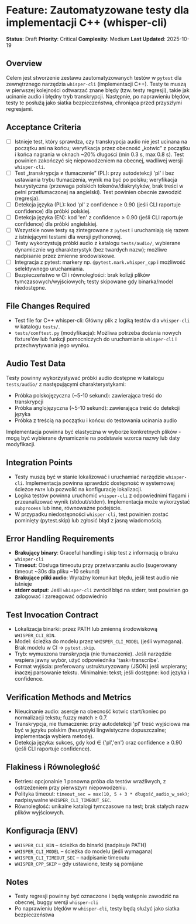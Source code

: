 # Feature: Zautomatyzowane testy dla implementacji C++ (whisper-cli)
**Status**: Draft
**Priority**: Critical
**Complexity**: Medium
**Last Updated**: 2025-10-19

## Overview
Celem jest stworzenie zestawu zautomatyzowanych testów w `pytest` dla zewnętrznego narzędzia `whisper-cli` (implementacji C++). Testy te muszą w pierwszej kolejności odtwarzać znane błędy (tzw. testy regresji), takie jak ucinanie audio i błędny tryb transkrypcji. Następnie, po naprawieniu błędów, testy te posłużą jako siatka bezpieczeństwa, chroniąca przed przyszłymi regresjami.

## Acceptance Criteria
- [ ] Istnieje test, który sprawdza, czy transkrypcja audio nie jest ucinana na początku ani na końcu; weryfikacja przez obecność „kotwic” z początku i końca nagrania w oknach ~20% długości (min 0.3 s, max 0.8 s). Test powinien zakończyć się niepowodzeniem na obecnej, wadliwej wersji `whisper-cli`.
- [ ] Test „transkrypcja ≠ tłumaczenie” (PL): przy autodetekcji 'pl' i bez ustawiania trybu tłumaczenia, wynik ma być po polsku; weryfikacja heurystyczna (przewaga polskich tokenów/diakrytyków, brak treści w pełni przetłumaczonej na angielski). Test powinien obecnie zawodzić (regresja).
- [ ] Detekcja języka (PL): kod 'pl' z confidence ≥ 0.90 (jeśli CLI raportuje confidence) dla próbki polskiej.
- [ ] Detekcja języka (EN): kod 'en' z confidence ≥ 0.90 (jeśli CLI raportuje confidence) dla próbki angielskiej.
- [ ] Wszystkie nowe testy są zintegrowane z `pytest` i uruchamiają się razem z istniejącymi testami dla wersji pythonowej.
- [ ] Testy wykorzystują próbki audio z katalogu `tests/audio/`, wybierane dynamicznie wg charakterystyk (bez twardych nazw); możliwe nadpisanie przez zmienne środowiskowe.
- [ ] Integracja z pytest: markery np. `@pytest.mark.whisper_cpp` i możliwość selektywnego uruchamiania.
- [ ] Bezpieczeństwo w CI i równoległości: brak kolizji plików tymczasowych/wyjściowych; testy skipowane gdy binarka/model niedostępne.

## File Changes Required
- Test file for C++ whisper-cli: Główny plik z logiką testów dla `whisper-cli` w katalogu `tests/`.
- `tests/conftest.py` (modyfikacja): Możliwa potrzeba dodania nowych fixture'ów lub funkcji pomocniczych do uruchamiania `whisper-cli` i przechwytywania jego wyniku.

## Audio Test Data
Testy powinny wykorzystywać próbki audio dostępne w katalogu `tests/audio/` z następującymi charakterystykami:
- Próbka polskojęzyczna (~5-10 sekund): zawierająca treść do transkrypcji
- Próbka anglojęzyczna (~5-10 sekund): zawierająca treść do detekcji języka
- Próbka z treścią na początku i końcu: do testowania ucinania audio

Implementacja powinna być elastyczna w wyborze konkretnych plików - mogą być wybierane dynamicznie na podstawie wzorca nazwy lub daty modyfikacji.

## Integration Points
- Testy muszą być w stanie lokalizować i uruchamiać narzędzie `whisper-cli`. Implementacja powinna sprawdzić dostępność w systemowej ścieżce `PATH` lub pozwolić na konfigurację lokalizacji.
- Logika testów powinna uruchomić `whisper-cli` z odpowiednimi flagami i przeanalizować wynik (stdout/stderr). Implementacja może wykorzystać `subprocess` lub inne, równoważne podejście.
- W przypadku niedostępności `whisper-cli`, test powinien zostać pominięty (pytest.skip) lub zgłosić błąd z jasną wiadomością.

## Error Handling Requirements
- **Brakujący binary**: Graceful handling i skip test z informacją o braku `whisper-cli`
- **Timeout**: Obsługa timeoutu przy przetwarzaniu audio (sugerowany timeout ~30s dla pliku ~10 sekund)
- **Brakujące pliki audio**: Wyraźny komunikat błędu, jeśli test audio nie istnieje
- **stderr output**: Jeśli `whisper-cli` zwrócił błąd na stderr, test powinien go zalogować i zareagować odpowiednio

## Test Invocation Contract
- Lokalizacja binarki: przez PATH lub zmienną środowiskową `WHISPER_CLI_BIN`.
- Model: ścieżka do modelu przez `WHISPER_CLI_MODEL` (jeśli wymagana). Brak modelu w CI -> `pytest.skip`.
- Tryb: wymuszona transkrypcja (nie tłumaczenie). Jeśli narzędzie wspiera jawny wybór, użyć odpowiednika 'task=transcribe'.
- Format wyjścia: preferowany ustrukturyzowany (JSON) jeśli wspierany; inaczej parsowanie tekstu. Minimalnie: tekst; jeśli dostępne: kod języka i confidence.

## Verification Methods and Metrics
- Nieucinanie audio: asercje na obecność kotwic start/koniec po normalizacji tekstu; fuzzy match ≥ 0.7.
- Transkrypcja, nie tłumaczenie: przy autodetekcji 'pl' treść wyjściowa ma być w języku polskim (heurystyki lingwistyczne dopuszczalne; implementacja wybiera metodę).
- Detekcja języka: sukces, gdy kod ∈ {'pl','en'} oraz confidence ≥ 0.90 (jeśli CLI raportuje confidence).

## Flakiness i Równoległość
- Retries: opcjonalnie 1 ponowna próba dla testów wrażliwych, z ostrzeżeniem przy pierwszym niepowodzeniu.
- Polityka timeout: `timeout_sec = max(10, 5 + 3 * długość_audio_w_sek)`; nadpisywalne `WHISPER_CLI_TIMEOUT_SEC`.
- Równoległość: unikalne katalogi tymczasowe na test; brak stałych nazw plików wyjściowych.

## Konfiguracja (ENV)
- `WHISPER_CLI_BIN` – ścieżka do binarki (nadpisuje PATH)
- `WHISPER_CLI_MODEL` – ścieżka do modelu (jeśli wymagana)
- `WHISPER_CLI_TIMEOUT_SEC` – nadpisanie timeoutu
- `WHISPER_CPP_SKIP` – gdy ustawione, testy są pomijane
## Notes
- Testy regresji powinny być oznaczone i będą wstępnie zawodzić na obecnej, buggy wersji `whisper-cli`
- Po naprawieniu błędów w `whisper-cli`, testy będą służyć jako siatka bezpieczeństwa
